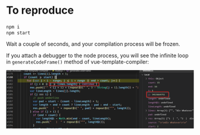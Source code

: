 # To reproduce

```
npm i
npm start
```

Wait a couple of seconds, and your compilation process will be frozen.

If you attach a debugger to the node process, you will see the infinite loop in `generateCodeFrame()` method of vue-template-compiler:

![bug](bug.png)
